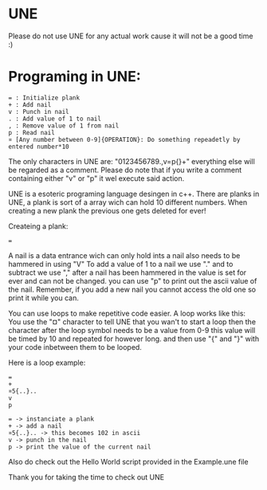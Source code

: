 # UNE
Please do not use UNE for any actual work cause it will not be a good time :)

# Programing in UNE:

```
= : Initialize plank
+ : Add nail
v : Punch in nail
. : Add value of 1 to nail
, : Remove value of 1 from nail
p : Read nail
¤ [Any number between 0-9]{OPERATION}: Do something repeadetly by entered number*10
```

The only characters in UNE are: "0123456789.,v=p{}+" everything else will be regarded as a comment. Please do note that if you write a comment containing either "v" or "p" it wel execute said action.

UNE is a esoteric programing language desingen in c++.
There are planks in UNE, a plank is sort of a array wich can hold 10 different numbers. When creating a new plank the previous one gets deleted for ever!

Createing a plank:
```
=
```

A nail is a data entrance wich can only hold ints a nail also needs to be hammered in using "V"
To add a value of 1 to a nail we use "." and to subtract we use ","
after a nail has been hammered in the value is set for ever and can not be changed. you can use "p" to print out the ascii value of the nail.
Remember, if you add a new nail you cannot access the old one so print it while you can.

You can use loops to make repetitive code easier. A loop works like this:
You use the "¤" character to tell UNE that you wan't to start a loop then the character after the loop symbol needs to be a value from 0-9 this value will be timed by 10 and repeated for however long. and then use "{" and "}" with your code inbetween them to be looped.

Here is a loop example:
```
=
+
¤5{..}..
v
p

```
```
= -> instanciate a plank
+ -> add a nail
¤5{..}.. -> this becomes 102 in ascii
v -> punch in the nail
p -> print the value of the current nail
```

Also do check out the Hello World script provided in the Example.une file

Thank you for taking the time to check out UNE
